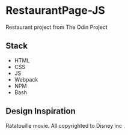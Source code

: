 # RestaurantPage-JS
Restaurant project from The Odin Project

## Stack 
- HTML
- CSS
- JS
- Webpack 
- NPM
- Bash

## Design Inspiration 
Ratatouille movie. All copyrighted to Disney inc
